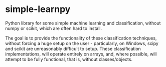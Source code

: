 # simple-learnpy

Python library for some simple machine learning and classification, without numpy or scikit, which are often hard to install.

The goal is to provide the functionality of these classification techniques, without forcing a huge setup on the user - particularly, on Windows, scipy and scikit are unreasonably difficult to setup. These classification implementations, will operate entirely on arrays, and, where possible, will attempt to be fully functional, that is, without classes/objects.

